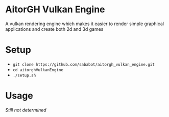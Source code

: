 # AitorGH Vulkan Engine
A vulkan rendering engine which makes it easier to render simple graphical applications and create both 2d and 3d games

# Setup
- ```git clone https://github.com/sababot/aitorgh_vulkan_engine.git```
- ```cd aitorghVulkanEngine```
- ```./setup.sh```

# Usage
*Still not determined*

